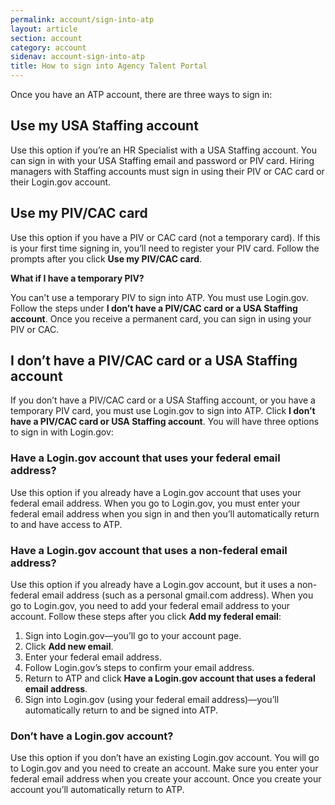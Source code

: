 ```yaml
---
permalink: account/sign-into-atp
layout: article
section: account
category: account
sidenav: account-sign-into-atp
title: How to sign into Agency Talent Portal
---
```



Once you have an ATP account, there are three ways to sign in:

## Use my USA Staffing account
Use this option if you’re an HR Specialist with a USA Staffing account. You can sign in with your USA Staffing email and password or PIV card. Hiring managers with Staffing accounts must sign in using their PIV or CAC card or their Login.gov account.

## Use my PIV/CAC card
Use this option if you have a PIV or CAC card (not a temporary card). If this is your first time signing in, you’ll need to register your PIV card. Follow the prompts after you click **Use my PIV/CAC card**.

**What if I have a temporary PIV?**

You can't use a temporary PIV to sign into ATP. You must use Login.gov. Follow the steps under **I don’t have a PIV/CAC card or a USA Staffing account**. Once you receive a permanent card, you can sign in using your PIV or CAC.

## I don’t have a PIV/CAC card or a USA Staffing account
If you don’t have a PIV/CAC card or a USA Staffing account, or you have a temporary PIV card, you must use Login.gov to sign into ATP. Click **I don’t have a PIV/CAC card or USA Staffing account**. You will have three options to sign in with Login.gov:

### Have a Login.gov account that uses your federal email address?

Use this option if you already have a Login.gov account that uses your federal email address. When you go to Login.gov, you must enter your federal email address when you sign in and then you’ll automatically return to and have access to ATP.

### Have a Login.gov account that uses a non-federal email address?

Use this option if you already have a Login.gov account, but it uses a non-federal email address (such as a personal gmail.com address). When you go to Login.gov, you need to add your federal email address to your account. Follow these steps after you click **Add my federal email**:

1.	Sign into Login.gov—you’ll go to your account page.
2.	Click **Add new email**.
3.	Enter your federal email address.
4.	Follow Login.gov’s steps to confirm your email address.
5.	Return to ATP and click **Have a Login.gov account that uses a federal email address**.
6.	Sign into Login.gov (using your federal email address)—you’ll automatically return to and be signed into ATP.

### Don’t have a Login.gov account?

Use this option if you don’t have an existing Login.gov account. You will go to Login.gov and you need to create an account. Make sure you enter your federal email address when you create your account.  Once you create your account you’ll automatically return to ATP.


